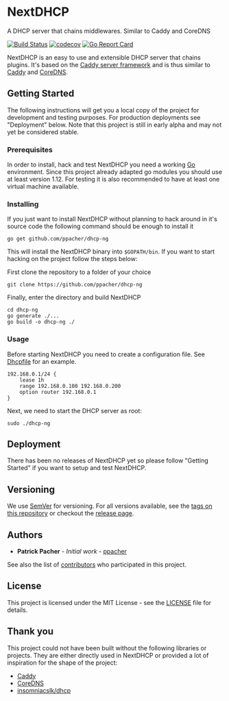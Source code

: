 # NextDHCP

A DHCP server that chains middlewares. Similar to Caddy and CoreDNS

[![Build Status](https://travis-ci.com/ppacher/dhcp-ng.svg?branch=master)](https://travis-ci.com/ppacher/dhcp-ng)
[![codecov](https://codecov.io/gh/ppacher/dhcp-ng/branch/master/graph/badge.svg)](https://codecov.io/gh/ppacher/dhcp-ng)
[![Go Report Card](https://goreportcard.com/badge/github.com/ppacher/dhcp-ng)](https://goreportcard.com/report/github.com/ppacher/dhcp-ng)


NextDHCP is an easy to use and extensible DHCP server that chains plugins. It's based on the [Caddy server framework](https://github.com/caddyserver/caddy/) and is thus similar to [Caddy](https://caddyserver.com/) and [CoreDNS](https://coredns.io/). 

## Getting Started

The following instructions will get you a local copy of the project for development and testing purposes. For production deployments see "Deployment" below. Note that this project is still in early alpha and may not yet be considered stable.

### Prerequisites

In order to install, hack and test NextDHCP you need a working [Go](https://golang.org) environment. Since this project already adapted go modules you should use at least version 1.12. For testing it is also recommended to have
at least one virtual machine available. 

### Installing

If you just want to install NextDHCP without planning to hack around in it's source code the following command should be enough to install it

```
go get github.com/ppacher/dhcp-ng
```

This will install the NextDHCP binary into `$GOPATH/bin`. If you want to start hacking on the project follow the steps below:

First clone the repository to a folder of your choice

```
git clone https://github.com/ppacher/dhcp-ng
```

Finally, enter the directory and build NextDHCP

```
cd dhcp-ng
go generate ./...
go build -o dhcp-ng ./
```

### Usage

Before starting NextDHCP you need to create a configuration file. See [Dhcpfile](./Dhcpfile) for an example.

```
192.168.0.1/24 {
    lease 1h
    range 192.168.0.100 192.168.0.200
    option router 192.168.0.1
}
```

Next, we need to start the DHCP server as root:

```
sudo ./dhcp-ng 
```

## Deployment

There has been no releases of NextDHCP yet so please follow "Getting Started" if you want to setup and test NextDHCP.

## Versioning

We use [SemVer](http://semver.org/) for versioning. For all versions available, see the [tags on this repository](https://github.com/ppacher/dhcp-ng/tags) or checkout the [release page](https://github.com/ppacher/dhcp-ng/releases).

## Authors

* **Patrick Pacher** - *Initial work* - [ppacher](https://github.com/ppacher)

See also the list of [contributors](https://githbu.com/ppacher/dhcp-ng/contributors) who participated in this project.

## License

This project is licensed under the MIT License - see the [LICENSE](LICENSE) file for details.

## Thank you

This project could not have been built without the following libraries or projects. They are either directly used in NextDHCP or provided a lot of inspiration for the shape of the project:

- [Caddy](https://caddyserver.com)
- [CoreDNS](https://coredns.io)
- [insomniacslk/dhcp](https://github.com/insomniacslk/dhcp)
